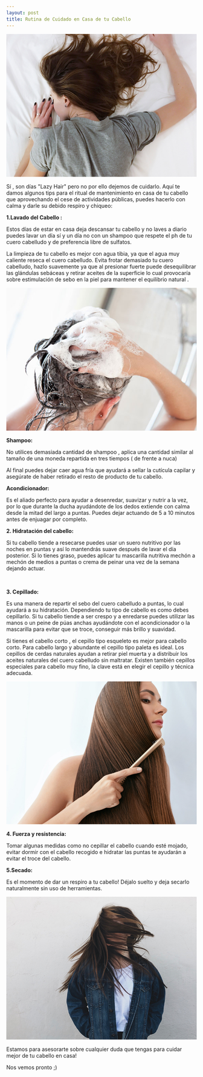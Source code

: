 ```yaml
---
layout: post
title: Rutina de Cuidado en Casa de tu Cabello
---
```

![null](/img/uploads/lazyhair.jpg)

Sí , son días "Lazy Hair" pero no por ello dejemos de cuidarlo. Aquí te damos algunos tips para el ritual de mantenimiento en casa de tu cabello que aprovechando el cese de actividades públicas, puedes hacerlo con calma y darle su debido respiro y chiqueo:

**1.Lavado del Cabello :**

Estos días de estar en casa deja descansar tu cabello y no laves a diario puedes lavar un día sí y un día no con un shampoo que respete el ph de tu cuero cabelludo y de preferencia libre de sulfatos.

La limpieza de tu cabello es mejor con agua tibia, ya que el agua muy caliente reseca el cuero cabelludo. Evita frotar demasiado tu cuero cabelludo, hazlo suavemente ya que al presionar fuerte puede desequilibrar las glándulas sebáceas y retirar aceites de la superficie lo cual provocaría sobre estimulación de sebo en la piel para mantener el equilibrio natural . 

![](/img/uploads/lavadodelcabello.jpg)

**Shampoo:**

No utilices demasiada cantidad de shampoo , aplica una cantidad similar al tamaño de una moneda repartida en tres tiempos ( de frente a nuca)

Al final puedes dejar caer agua fría que ayudará a sellar la cutícula capilar y asegúrate de haber retirado el resto de producto de tu cabello.

**Acondicionador:**

Es el aliado perfecto para ayudar a desenredar, suavizar y nutrir a la vez, por lo que durante la ducha ayudándote de los dedos extiende con calma desde la mitad del largo a puntas. Puedes dejar actuando de 5 a 10 minutos antes de enjuagar por completo.

**2. Hidratación del cabello:**

Si tu cabello tiende a resecarse puedes usar un suero nutritivo por las noches en puntas y así lo mantendrás suave después de lavar el día posterior. Si lo tienes graso, puedes aplicar tu mascarilla nutritiva mechón a mechón de medios a puntas o crema de peinar una vez de la semana dejando actuar. 

![]()

**3. Cepillado:**

Es una manera de repartir el sebo del cuero cabelludo a puntas, lo cual ayudará a su hidratación. Dependiendo tu tipo de cabello es como debes cepillarlo. Si tu cabello tiende a ser crespo y a enredarse puedes utilizar las manos o un peine de púas anchas ayudándote con el acondicionador o la mascarilla para evitar que se troce, conseguir más brillo y suavidad. 

Si tienes el cabello corto , el cepillo tipo esqueleto es mejor para cabello corto. Para cabello largo y abundante el cepillo tipo paleta es ideal. Los cepillos de cerdas naturales ayudan a retirar piel muerta y a distribuir los aceites naturales del cuero cabelludo sin maltratar. Existen también cepillos especiales para cabello muy fino, la clave está en elegir el cepillo y técnica adecuada.

![](/img/uploads/cepillado1.jpg)

**4. Fuerza y resistencia:**

Tomar algunas medidas como no cepillar el cabello cuando esté mojado, evitar dormir con el cabello recogido e hidratar las puntas te ayudarán a evitar el troce del cabello.



**5.Secado:**

Es el momento de dar un respiro a tu cabello! Déjalo suelto y deja secarlo naturalmente sin uso de herramientas.

![](/img/uploads/secado.jpg)

Estamos para asesorarte sobre cualquier duda que tengas para cuidar mejor de tu cabello en casa!

Nos vemos pronto ;)
